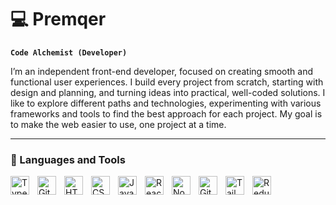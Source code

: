 # 💻 Premqer

**`Code Alchemist (Developer)`**

I’m an independent front-end developer, focused on creating smooth and functional user experiences. I build every project from scratch, starting with design and planning, and turning ideas into practical, well-coded solutions. I like to explore different paths and technologies, experimenting with various frameworks and tools to find the best approach for each project. My goal is to make the web easier to use, one project at a time.

---

### 💼 Languages and Tools

<img align="left" alt="TypeScript" width="30px" style="padding-right:10px;" src="https://cdn.jsdelivr.net/gh/devicons/devicon/icons/typescript/typescript-plain.svg" />
<img align="left" alt="Git" width="30px" style="padding-right:10px;" src="https://cdn.jsdelivr.net/gh/devicons/devicon/icons/git/git-original.svg" />
<img align="left" alt="HTML" width="30px" style="padding-right:10px;" src="https://cdn.jsdelivr.net/gh/devicons/devicon/icons/html5/html5-plain.svg" />
<img align="left" alt="CSS" width="30px" style="padding-right:10px;" src="https://cdn.jsdelivr.net/gh/devicons/devicon/icons/css3/css3-plain.svg" />
<img align="left" alt="JavaScript" width="30px" style="padding-right:10px;" src="https://cdn.jsdelivr.net/gh/devicons/devicon/icons/javascript/javascript-plain.svg" />
<img align="left" alt="React" width="30px" style="padding-right:10px;" src="https://cdn.jsdelivr.net/gh/devicons/devicon/icons/react/react-original.svg" />
<img align="left" alt="NodeJS" width="30px" style="padding-right:10px;" src="https://cdn.jsdelivr.net/gh/devicons/devicon/icons/nodejs/nodejs-original.svg" />
<img align="left" alt="GitHub" width="30px" style="padding-right:10px;" src="https://cdn.jsdelivr.net/gh/devicons/devicon/icons/github/github-original.svg" />
<img align="left" alt="Tailwind" width="30px" style="padding-right:10px;" src="https://cdn.jsdelivr.net/gh/devicons/devicon@latest/icons/tailwindcss/tailwindcss-original.svg" />
<img align="left" alt="Redux" width="30px" style="padding-right:10px;" src="https://cdn.jsdelivr.net/gh/devicons/devicon@latest/icons/redux/redux-original.svg" />
<br />

#
<!--
<details>
 <summary><h3>👨‍💻 My coding journey</h3></summary>
I started my programming journey back in 2022, teaching myself web development in college. My journey began with JavaScript, HTML, and CSS, and since then, I’ve grown to develop full-fledged web apps and websites. From the beginning, I was drawn to the tech industry and knew I wanted to work in this space. Alongside coding, I’ve always been fascinated by hardware and tech gadgets, which further fueled my interest in technology.
Looking back, I’m proud of how far I’ve come with my web development skills. Lately, I’ve been reflecting on how much I’ve learned and accomplished, but there’s this feeling that I’ve been playing it too safe. I’ve focused so much on the routine and what’s familiar that I’ve put aside the ideas and projects that truly excite me. It’s easy to stay in that comfort zone, but now I’m ready to take a risk and chase after what I’m really passionate about.
I’ve realized that if I really want to see my ideas come to life, I can’t keep waiting for the “perfect” time or the ideal circumstances. It’s time to stop playing it safe and take that leap. So, I’m making some changes to free up more time and focus on building something that’s truly mine. The next chapter of my journey starts now, and I’m ready to face whatever comes my way. I’m not waiting anymore—I’m coming.
-->
